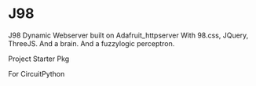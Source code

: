 # J98
J98 Dynamic Webserver
built on Adafruit_httpserver
With 98.css, JQuery, ThreeJS.
And a brain.
And a fuzzylogic perceptron.

Project Starter Pkg

For CircuitPython
